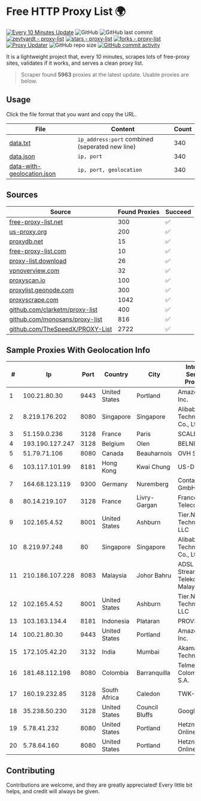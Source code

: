 
# Free HTTP Proxy List 🌍

[![Every 10 Minutes Update](https://github.com/mertguvencli/http-proxy-list/actions/workflows/main.yml/badge.svg?branch=main)](https://github.com/mertguvencli/http-proxy-list/actions/workflows/main.yml)
![GitHub](https://img.shields.io/github/license/mertguvencli/http-proxy-list)
![GitHub last commit](https://img.shields.io/github/last-commit/mertguvencli/http-proxy-list)
[![zevtyardt - proxy-list](https://img.shields.io/static/v1?label=zevtyardt&message=proxy-list&color=blue&logo=github)](https://github.com/zevtyardt/proxy-list "Go to GitHub repo")
[![stars - proxy-list](https://img.shields.io/github/stars/zevtyardt/proxy-list?style=social)](https://github.com/zevtyardt/proxy-list)
[![forks - proxy-list](https://img.shields.io/github/forks/zevtyardt/proxy-list?style=social)](https://github.com/zevtyardt/proxy-list)
[![Proxy Updater](https://github.com/zevtyardt/proxy-list/workflows/Proxy%20Updater/badge.svg)](https://github.com/zevtyardt/proxy-list/actions?query=workflow:"Proxy+Updater")
![GitHub repo size](https://img.shields.io/github/repo-size/zevtyardt/proxy-list)
[![GitHub commit activity](https://img.shields.io/github/commit-activity/m/zevtyardt/proxy-list?logo=commits)](https://github.com/zevtyardt/proxy-list/commits/main)

It is a lightweight project that, every 10 minutes, scrapes lots of free-proxy sites, validates if it works, and serves a clean proxy list.

> Scraper found **5963** proxies at the latest update. Usable proxies are below.

## Usage

Click the file format that you want and copy the URL.

|File|Content|Count|
|----|-------|-----|
|[data.txt](https://raw.githubusercontent.com/mertguvencli/http-proxy-list/main/proxy-list/data.txt)|`ip_address:port` combined (seperated new line)|340|
|[data.json](https://raw.githubusercontent.com/mertguvencli/http-proxy-list/main/proxy-list/data.json)|`ip, port`|340|
|[data-with-geolocation.json](https://raw.githubusercontent.com/mertguvencli/http-proxy-list/main/proxy-list/data-with-geolocation.json)|`ip, port, geolocation`|340|

## Sources

|Source|Found Proxies|Succeed|
|------|-------------|-------|
|[free-proxy-list.net](https://free-proxy-list.net)|300|✅|
|[us-proxy.org](https://www.us-proxy.org)|200|✅|
|[proxydb.net](http://proxydb.net)|15|✅|
|[free-proxy-list.com](https://free-proxy-list.com/?page=&port=&type%5B%5D=http&type%5B%5D=https&up_time=0&search=Search)|10|✅|
|[proxy-list.download](https://www.proxy-list.download/HTTP)|26|✅|
|[vpnoverview.com](https://vpnoverview.com/privacy/anonymous-browsing/free-proxy-servers)|32|✅|
|[proxyscan.io](https://www.proxyscan.io)|100|✅|
|[proxylist.geonode.com](https://proxylist.geonode.com/api/proxy-list?limit=300&page=1&sort_by=lastChecked&sort_type=desc&protocols=http,https)|300|✅|
|[proxyscrape.com](https://api.proxyscrape.com/v2/?request=displayproxies&protocol=http&timeout=10000&country=all&ssl=all&anonymity=all)|1042|✅|
|[github.com/clarketm/proxy-list](https://raw.githubusercontent.com/clarketm/proxy-list/master/proxy-list-raw.txt)|400|✅|
|[github.com/monosans/proxy-list](https://raw.githubusercontent.com/monosans/proxy-list/main/proxies/http.txt)|816|✅|
|[github.com/TheSpeedX/PROXY-List](https://raw.githubusercontent.com/TheSpeedX/PROXY-List/master/http.txt)|2722|✅|


## Sample Proxies With Geolocation Info

|#|Ip|Port|Country|City|Internet Service Provider|
|-|--|----|-------|----|-------------------------|
|1|100.21.80.30|9443|United States|Portland|Amazon.com, Inc.|
|2|8.219.176.202|8080|Singapore|Singapore|Alibaba (US) Technology Co., Ltd.|
|3|51.159.0.236|3128|France|Paris|SCALEWAY|
|4|193.190.127.247|3128|Belgium|Olen|BELNET|
|5|51.79.71.106|8080|Canada|Beauharnois|OVH SAS|
|6|103.117.101.99|8181|Hong Kong|Kwai Chung|US-DMITINC|
|7|164.68.123.119|9300|Germany|Nuremberg|Contabo GmbH|
|8|80.14.219.107|3128|France|Livry-Gargan|France Telecom|
|9|102.165.4.52|8001|United States|Ashburn|Tier.Net Technologies LLC|
|10|8.219.97.248|80|Singapore|Singapore|Alibaba (US) Technology Co., Ltd.|
|11|210.186.107.228|8083|Malaysia|Johor Bahru|ADSL Streamyx Telekom Malaysia|
|12|102.165.4.52|8001|United States|Ashburn|Tier.Net Technologies LLC|
|13|103.163.134.4|8181|Indonesia|Plataran|PROVITEL|
|14|100.21.80.30|9443|United States|Portland|Amazon.com, Inc.|
|15|172.105.42.20|3132|India|Mumbai|Akamai Technologies|
|16|181.48.112.198|8080|Colombia|Barranquilla|Telmex Colombia S.A.|
|17|160.19.232.85|3128|South Africa|Caledon|TWK-COMM|
|18|35.238.50.230|3128|United States|Council Bluffs|Google LLC|
|19|5.78.41.232|8080|United States|Portland|Hetzner Online GmbH|
|20|5.78.64.160|8080|United States|Portland|Hetzner Online GmbH|



## Contributing

Contributions are welcome, and they are greatly appreciated! Every
little bit helps, and credit will always be given.


